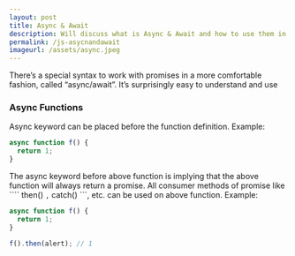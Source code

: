 ```yaml
---
layout: post
title: Async & Await
description: Will discuss what is Async & Await and how to use them in JavaScript
permalink: /js-asycnandawait
imageurl: /assets/async.jpeg
---
```



There’s a special syntax to work with promises in a more comfortable fashion, called “async/await”. It’s surprisingly easy to understand and use

### Async Functions

Async keyword can be placed before the function definition. Example:
```js
async function f() {
  return 1;
}
```

The async keyword before above function is implying that the above function will always return a promise. All consumer methods of promise like ```` then() ``` , ``` catch() ```, etc. can be used on above function. Example:
```js
async function f() {
  return 1;
}

f().then(alert); // 1
```

